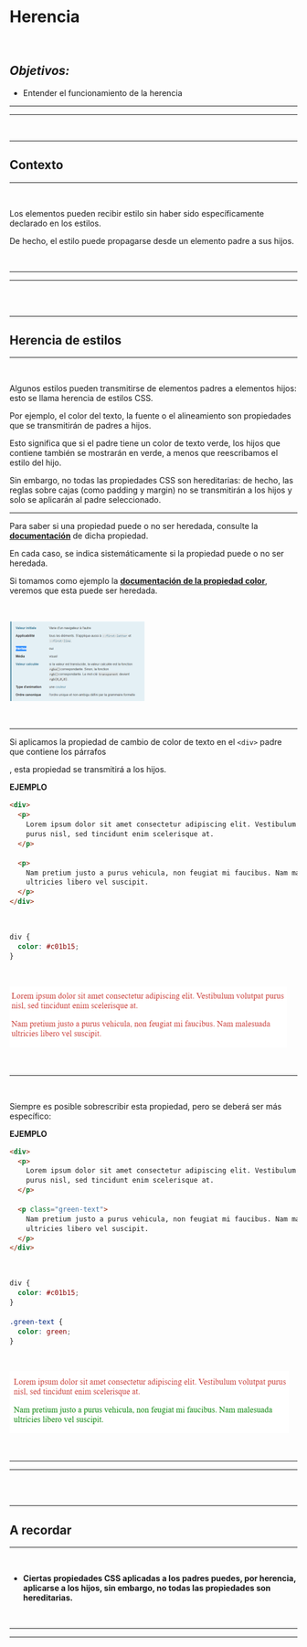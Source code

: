 # **Herencia**

<br>

## **_Objetivos:_**

- Entender el funcionamiento de la herencia

---

---

<br>

---

## **Contexto**

---

<br>

Los elementos pueden recibir estilo sin haber sido específicamente declarado en los estilos.

De hecho, el estilo puede propagarse desde un elemento padre a sus hijos.

<br>

---

---

<br>
<br>

---

## **Herencia de estilos**

---

<br>

Algunos estilos pueden transmitirse de elementos padres a elementos hijos: esto se llama herencia de estilos CSS.

Por ejemplo, el color del texto, la fuente o el alineamiento son propiedades que se transmitirán de padres a hijos.

Esto significa que si el padre tiene un color de texto verde, los hijos que contiene también se mostrarán en verde, a menos que reescribamos el estilo del hijo.

Sin embargo, no todas las propiedades CSS son hereditarias: de hecho, las reglas sobre cajas (como padding y margin) no se transmitirán a los hijos y solo se aplicarán al padre seleccionado.

---

Para saber si una propiedad puede o no ser heredada, consulte la **[documentación](https://developer.mozilla.org/fr/docs/Web/CSS/Reference)** de dicha propiedad.

En cada caso, se indica sistemáticamente si la propiedad puede o no ser heredada.

Si tomamos como ejemplo la **[documentación de la propiedad color](https://developer.mozilla.org/fr/docs/Web/CSS/color)**, veremos que esta puede ser heredada.

<br>

![documentación herencia](./03-Herencia/img/documentation-heritage.png)

<br>

---

Si aplicamos la propiedad de cambio de color de texto en el `<div>` padre que contiene los párrafos <p>, esta propiedad se transmitirá a los hijos.

**EJEMPLO**

```html
<div>
  <p>
    Lorem ipsum dolor sit amet consectetur adipiscing elit. Vestibulum volutpat
    purus nisl, sed tincidunt enim scelerisque at.
  </p>

  <p>
    Nam pretium justo a purus vehicula, non feugiat mi faucibus. Nam malesuada
    ultricies libero vel suscipit.
  </p>
</div>
```

<br>

```css
div {
  color: #c01b15;
}
```

<br>

![herencia de color](./03-Herencia/img/colored-heritage.png)

<br>

---

<br>

Siempre es posible sobrescribir esta propiedad, pero se deberá ser más específico:

**EJEMPLO**

```html
<div>
  <p>
    Lorem ipsum dolor sit amet consectetur adipiscing elit. Vestibulum volutpat
    purus nisl, sed tincidunt enim scelerisque at.
  </p>

  <p class="green-text">
    Nam pretium justo a purus vehicula, non feugiat mi faucibus. Nam malesuada
    ultricies libero vel suscipit.
  </p>
</div>
```

<br>

```css
div {
  color: #c01b15;
}

.green-text {
  color: green;
}
```

<br>

![Herencia mas especifica](./03-Herencia/img/more-specific-heritage.png)

<br>

---

---

<br>
<br>

---

## **A recordar**

---

<br>

- **Ciertas propiedades CSS aplicadas a los padres puedes, por herencia, aplicarse a los hijos, sin embargo, no todas las propiedades son hereditarias.**

<br>

---

---